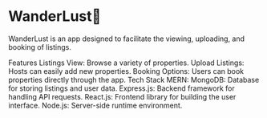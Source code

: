 # WanderLust🏡
WanderLust is an app designed to facilitate the viewing, uploading, and booking of listings.

Features
Listings View: Browse a variety of properties.
Upload Listings: Hosts can easily add new properties.
Booking Options: Users can book properties directly through the app.
Tech Stack
MERN:
MongoDB: Database for storing listings and user data.
Express.js: Backend framework for handling API requests.
React.js: Frontend library for building the user interface.
Node.js: Server-side runtime environment.
